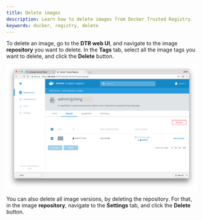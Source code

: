 ```yaml
---
title: Delete images
description: Learn how to delete images from Docker Trusted Registry.
keywords: docker, registry, delete
---
```


To delete an image, go to the **DTR web UI**, and navigate to the image
**repository** you want to delete. In the **Tags** tab, select all the image
tags you want to delete, and click the **Delete** button.

![](../../images/delete-images-1.png)

You can also delete all image versions, by deleting the repository. For that,
in the image **repository**, navigate to the **Settings** tab, and click the
**Delete** button.
